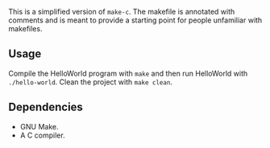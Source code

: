 This is a simplified version of `make-c`. The makefile is annotated with
comments and is meant to provide a starting point for people unfamiliar with
makefiles.

## Usage ##

Compile the HelloWorld program with `make` and then run HelloWorld with
`./hello-world`. Clean the project with `make clean`.

## Dependencies ##

* GNU Make.
* A C compiler.
